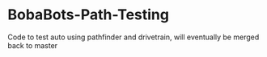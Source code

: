 # BobaBots-Path-Testing
Code to test auto using pathfinder and drivetrain, will eventually be merged back to master
